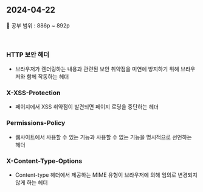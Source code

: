## 2024-04-22

📖 공부 범위 : 886p ~ 892p

<br/>

### HTTP 보안 헤더

- 브라우저가 렌더링하는 내용과 관련된 보안 취약점을 미연에 방지하기 위해 브라우저와 함께 작동하는 헤더

### X-XSS-Protection

- 페이지에서 XSS 취약점이 발견되면 페이지 로딩을 중단하는 헤더

### Permissions-Policy

- 웹사이트에서 사용할 수 있는 기능과 사용할 수 없는 기능을 명시적으로 선언하는 헤더

### X-Content-Type-Options

- Content-type 헤더에서 제공하는 MIME 유형이 브라우저에 의해 임의로 변경되지 않게 하는 헤더
